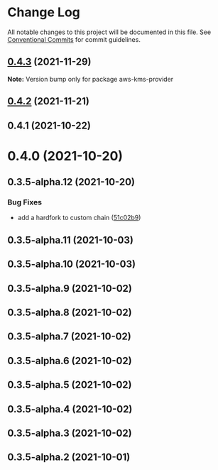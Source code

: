 # Change Log

All notable changes to this project will be documented in this file.
See [Conventional Commits](https://conventionalcommits.org) for commit guidelines.

## [0.4.3](https://github.com/odanado/aws-kms-provider/compare/aws-kms-provider@0.4.2...aws-kms-provider@0.4.3) (2021-11-29)

**Note:** Version bump only for package aws-kms-provider





## [0.4.2](https://github.com/odanado/aws-kms-provider/compare/aws-kms-provider@0.3.5-alpha.1...aws-kms-provider@0.4.2) (2021-11-21)

## 0.4.1 (2021-10-22)

# 0.4.0 (2021-10-20)

## 0.3.5-alpha.12 (2021-10-20)

### Bug Fixes

- add a hardfork to custom chain ([51c02b9](https://github.com/odanado/aws-kms-provider/commit/51c02b9de1db4c7e41d8cdb24f763b10cf75c8a5))

## 0.3.5-alpha.11 (2021-10-03)

## 0.3.5-alpha.10 (2021-10-03)

## 0.3.5-alpha.9 (2021-10-02)

## 0.3.5-alpha.8 (2021-10-02)

## 0.3.5-alpha.7 (2021-10-02)

## 0.3.5-alpha.6 (2021-10-02)

## 0.3.5-alpha.5 (2021-10-02)

## 0.3.5-alpha.4 (2021-10-02)

## 0.3.5-alpha.3 (2021-10-02)

## 0.3.5-alpha.2 (2021-10-01)
